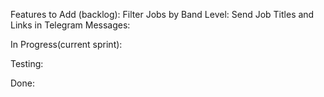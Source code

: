 Features to Add (backlog):
Filter Jobs by Band Level:
Send Job Titles and Links in Telegram Messages:





In Progress(current sprint):


Testing:

Done:
